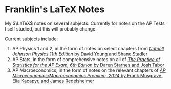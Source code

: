 # Franklin's LaTeX Notes
My $\LaTeX$ notes on several subjects. Currently for notes on the AP Tests I self studied, but this will probably change.

Current subjects include:

1. AP Physics 1 and 2, in the form of notes on select chapters from [*Cutnell Johnson Physics 11th Edition* by David Young and Shane Stadler](https://www.amazon.com/Cutnell-Johnson-Physics-11th-Wiley/dp/1119472865/?_encoding=UTF8&pd_rd_w=ritv5&content-id=amzn1.sym.bc3ba8d1-5076-4ab7-9ba8-a5c6211e002d&pf_rd_p=bc3ba8d1-5076-4ab7-9ba8-a5c6211e002d&pf_rd_r=132-3632031-2747900&pd_rd_wg=tHN2Z&pd_rd_r=cda88640-745a-40b4-9c58-49cd99147ae0&ref_=aufs_ap_sc_dsk)
2. AP Stats, in the form of comprehensive notes on all of  [*The Practice of Statistics for the AP Exam, 6th Edition* by Daren Starnes and Josh Tabor](https://www.bfwpub.com/high-school/us/product/The-Practice-of-Statistics/p/1319113338)
3. AP Macroeconomics, in the form of notes on the relevant chapters of [*AP Microeconomics/Macroeconomics Premium, 2024* by Frank Musgrave, Elia Kacapyr, and James Redelsheimer](https://www.amazon.com/Microeconomics-Macroeconomics-Premium-2024-Comprehensive/dp/1506287891)

